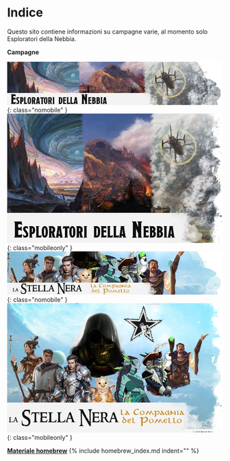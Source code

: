 <style>
.phb p + p {
    text-indent: 0;
}
</style>

# Indice

Questo sito contiene informazioni su campagne varie, al momento solo Esploratori della Nebbia.

**Campagne**

[![banner campagna Esploratori della Nebbia](/assets/img/banner-xho.webp)](/xho/campaign){: class="nomobile" }
[![banner campagna Esploratori della Nebbia](/assets/img/banner-xho-mobile.webp)](/xho/campaign){: class="mobileonly" }
[![banner campagna Stella Nera](/assets/img/banner-stella-nera.webp)](/star/campaign){: class="nomobile" }
[![banner campagna Stella Nera](/assets/img/banner-stella-nera-mobile.webp)](/star/campaign){: class="mobileonly" }


[**Materiale homebrew**](/homebrew/index)
{% include homebrew_index.md indent="" %}
